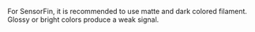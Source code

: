 For SensorFin, it is recommended to use matte and dark colored filament. Glossy or bright colors produce a weak signal.
